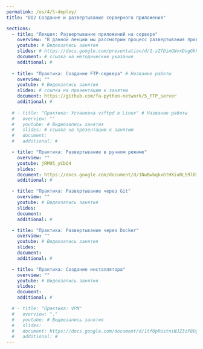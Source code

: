 ```yaml
---
permalink: /os/4/5-deploy/
title: "DO2 Создание и развертывание серверного приложения"

sections:
  - title: "Лекция: Развертывание приложений на сервере"
    overview: "В данной лекции мы рассмотрим процесс развертывания программы на сервере, его этапы, познакомимся с такими понятиями как виды окружений, управление настройками, сделаем обзор инструментов автоматизации развертывания приложений."
    youtube: # Видеозапись занятия
    slides: # https://docs.google.com/presentation/d/1-zZfDimGNvxDogGkh2Kcl6dZD3UNU6UQgSN9cSgmHxo/edit?usp=sharing
    document: # ссылка на методические указания
    additional: # 
    
  - title: "Практика: Создание FTP-сервера" # Название работы
    overview: ""
    youtube: # Видеозапись занятия
    slides: # ссылка на презентацию к занятию
    document: https://github.com/fa-python-network/5_FTP_server
    additional: # 
    
  # - title: "Практика: Установка vsftpd в Linux" # Название работы
  #   overview: ""
  #   youtube: # Видеозапись занятия
  #   slides: # ссылка на презентацию к занятию
  #   document: 
  #   additional: #

  - title: "Практика: Развертывание в ручном режиме"
    overview: ""
    youtube: jRM95_yCbQ4
    slides: 
    document: https://docs.google.com/document/d/1NwBwbqkxGtHXiuRLS9lOillQNAmX0sGripX9KiSnxaA/edit?usp=sharing # ссылка на методические указания
    additional: # 

  - title: "Практика: Развертывание через Git"
    overview: ""
    youtube: # Видеозапись занятия
    slides: 
    document: 
    additional: # 

  - title: "Практика: Развертывание через Docker"
    overview: ""
    youtube: # Видеозапись занятия
    slides: 
    document: 
    additional: # 

  - title: "Практика: Создание инсталлятора"
    overview: ""
    youtube: # Видеозапись занятия
    slides: 
    document: 
    additional: # 

  # - title: "Практика: VPN"
  #   overview: "."
  #   youtube: # Видеозапись занятия
  #   slides: 
  #   document: https://docs.google.com/document/d/1tf0pRostniWJZ3zP8OgvTDVlMSY8oL-I/edit?usp=sharing # ссылка на методические указания
  #   additional: # 
---
```



